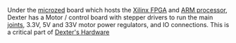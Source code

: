 Under the [microzed](MicroZed) board which hosts the [Xilinx FPGA](Gateware) and [ARM processor](Firmware), Dexter has a Motor / control board with stepper drivers to run the main [joints](Joints), 3.3V, 5V and 33V motor power regulators, and IO connections. This is a critical part of [Dexter's Hardware](Hardware)

